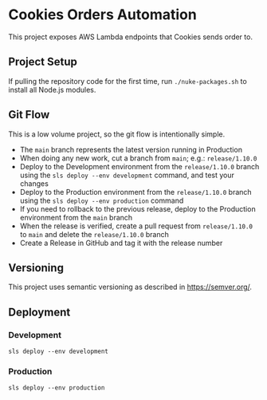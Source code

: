 # Cookies Orders Automation
This project exposes AWS Lambda endpoints that Cookies sends order to. 

## Project Setup
If pulling the repository code for the first time, run `./nuke-packages.sh` to install all Node.js modules. 

## Git Flow
This is a low volume project, so the git flow is intentionally simple. 

- The `main` branch represents the latest version running in Production
- When doing any new work, cut a branch from `main`; e.g.: `release/1.10.0` 
- Deploy to the Development environment from the `release/1.10.0` branch using the `sls deploy --env development` command, and test your changes
- Deploy to the Production environment from the `release/1.10.0` branch using the `sls deploy --env production` command
- If you need to rollback to the previous release, deploy to the Production environment from the `main` branch
- When the release is verified, create a pull request from `release/1.10.0` to `main` and delete the `release/1.10.0` branch
- Create a Release in GitHub and tag it with the release number

## Versioning 

This project uses semantic versioning as described in https://semver.org/. 

## Deployment

### Development

`sls deploy --env development`

### Production

`sls deploy --env production`